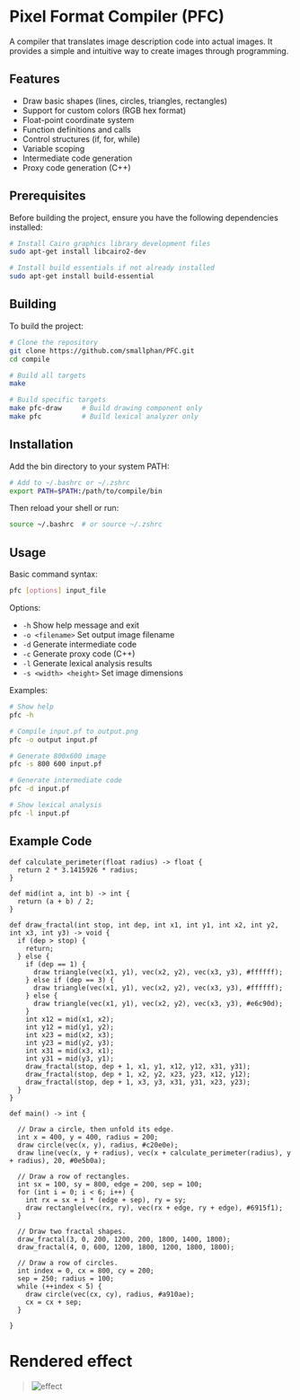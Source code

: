# Pixel Format Compiler (PFC)

A compiler that translates image description code into actual images. It provides a simple and intuitive way to create images through programming.

## Features

- Draw basic shapes (lines, circles, triangles, rectangles)
- Support for custom colors (RGB hex format)
- Float-point coordinate system
- Function definitions and calls
- Control structures (if, for, while)
- Variable scoping
- Intermediate code generation
- Proxy code generation (C++)

## Prerequisites

Before building the project, ensure you have the following dependencies installed:

```bash
# Install Cairo graphics library development files
sudo apt-get install libcairo2-dev

# Install build essentials if not already installed
sudo apt-get install build-essential
```

## Building

To build the project:

```bash
# Clone the repository
git clone https://github.com/smallphan/PFC.git
cd compile

# Build all targets
make

# Build specific targets
make pfc-draw     # Build drawing component only
make pfc          # Build lexical analyzer only
```

## Installation

Add the bin directory to your system PATH:

```bash
# Add to ~/.bashrc or ~/.zshrc
export PATH=$PATH:/path/to/compile/bin
```

Then reload your shell or run:
```bash
source ~/.bashrc  # or source ~/.zshrc
```

## Usage

Basic command syntax:
```bash
pfc [options] input_file
```

Options:
- `-h` Show help message and exit
- `-o <filename>` Set output image filename
- `-d` Generate intermediate code
- `-c` Generate proxy code (C++)
- `-l` Generate lexical analysis results
- `-s <width> <height>` Set image dimensions

Examples:
```bash
# Show help
pfc -h

# Compile input.pf to output.png
pfc -o output input.pf

# Generate 800x600 image
pfc -s 800 600 input.pf

# Generate intermediate code
pfc -d input.pf

# Show lexical analysis
pfc -l input.pf
```

## Example Code

```
def calculate_perimeter(float radius) -> float {
  return 2 * 3.1415926 * radius;
}

def mid(int a, int b) -> int {
  return (a + b) / 2;
}

def draw_fractal(int stop, int dep, int x1, int y1, int x2, int y2, int x3, int y3) -> void {
  if (dep > stop) {
    return;
  } else {
    if (dep == 1) {
      draw triangle(vec(x1, y1), vec(x2, y2), vec(x3, y3), #ffffff);
    } else if (dep == 3) {
      draw triangle(vec(x1, y1), vec(x2, y2), vec(x3, y3), #ffffff);
    } else {
      draw triangle(vec(x1, y1), vec(x2, y2), vec(x3, y3), #e6c90d);
    }
    int x12 = mid(x1, x2);
    int y12 = mid(y1, y2);
    int x23 = mid(x2, x3);
    int y23 = mid(y2, y3);
    int x31 = mid(x3, x1);
    int y31 = mid(y3, y1);
    draw_fractal(stop, dep + 1, x1, y1, x12, y12, x31, y31);
    draw_fractal(stop, dep + 1, x2, y2, x23, y23, x12, y12);
    draw_fractal(stop, dep + 1, x3, y3, x31, y31, x23, y23);
  }
}

def main() -> int {
  
  // Draw a circle, then unfold its edge.
  int x = 400, y = 400, radius = 200;
  draw circle(vec(x, y), radius, #c20e0e);
  draw line(vec(x, y + radius), vec(x + calculate_perimeter(radius), y + radius), 20, #0e5b0a);

  // Draw a row of rectangles.
  int sx = 100, sy = 800, edge = 200, sep = 100;
  for (int i = 0; i < 6; i++) {
    int rx = sx + i * (edge + sep), ry = sy;
    draw rectangle(vec(rx, ry), vec(rx + edge, ry + edge), #6915f1);
  }

  // Draw two fractal shapes.
  draw_fractal(3, 0, 200, 1200, 200, 1800, 1400, 1800);
  draw_fractal(4, 0, 600, 1200, 1800, 1200, 1800, 1800);

  // Draw a row of circles.
  int index = 0, cx = 800, cy = 200; 
  sep = 250; radius = 100;
  while (++index < 5) {
    draw circle(vec(cx, cy), radius, #a910ae);
    cx = cx + sep;
  }
  
}
```

# Rendered effect

> ![effect](https://github.com/smallphan/PFC/tree/)
